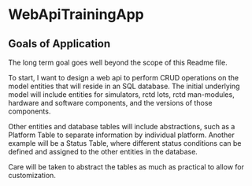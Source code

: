 # WebApiTrainingApp

## Goals of Application 

The long term goal goes well beyond the scope of this Readme file. 

To start, I want to design a web api to perform CRUD operations on the model entities that will reside in an SQL database. The initial underlying model will include entities for simulators, rctd lots, rctd man-modules, hardware and software components, and the versions of those components.

Other entities and database tables will include abstractions, such as a Platform Table to separate information by individual platform. Another example will be a Status Table, where different status conditions can be defined and assigned to the other entities in the database. 

Care will be taken to abstract the tables as much as practical to allow for customization.  